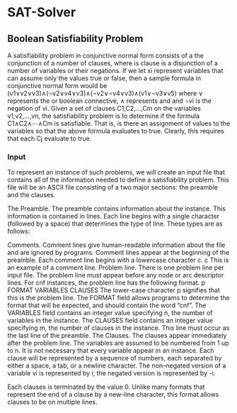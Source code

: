 # SAT-Solver
## Boolean Satisfiability Problem
 A satisfiability problem in conjunctive normal form consists of a the conjunction of a number of clauses, where is clause is a disjunction of a number of variables or their negations. If we let xi represent variables that can assume only the values true or false, then a sample formula in conjunctive normal form would be (v1∨v2∨v3)∧(¬v2∨v4∨v3)∧(¬v2∨¬v4∨v3)∧(v1∨¬v3∨v5) where ∨ represents the or boolean connective, ∧ represents and and ¬vi is the negation of vi.
 Given a set of clauses C1,C2,…,Cm on the variables v1,v2,…,vn, the satisfiability problem is to determine if the formula C1∧C2∧⋯∧Cm is satisfiable. That is, is there an assignment of values to the variables so that the above formula evaluates to true. Clearly, this requires that each Cj evaluate to true.

### Input
To represent an instance of such problems, we will create an input file that contains all of the information needed to define a satisfiability problem. This file will be an ASCII file consisting of a two major sections: the preamble and the clauses.

The Preamble. The preamble contains information about the instance. This information is contained in lines. Each line begins with a single character (followed by a space) that determines the type of line. These types are as follows:

Comments. Comment lines give human-readable information about the file and are ignored by programs. Comment lines appear at the beginning of the preamble. Each comment line begins with a lowercase character c.
c This is an example of a comment line.
Problem line. There is one problem line per input file. The problem line must appear before any node or arc descriptor lines. For cnf instances, the problem line has the following format.
p FORMAT VARIABLES CLAUSES
The lower-case character p signifies that this is the problem line. The FORMAT field allows programs to determine the format that will be expected, and should contain the word “cnf”. The VARIABLES field contains an integer value specifying n, the number of variables in the instance. The CLAUSES field contains an integer value specifying m, the number of clauses in the instance. This line must occur as the last line of the preamble.
The Clauses. The clauses appear immediately after the problem line. The variables are assumed to be numbered from 1 up to n. It is not necessary that every variable appear in an instance. Each clause will be represented by a sequence of numbers, each separated by either a space, a tab, or a newline character. The non–negated version of a variable vi is represented by i; the negated version is represented by -i.

Each clauses is terminated by the value 0. Unlike many formats that represent the end of a clause by a new–line character, this format allows clauses to be on multiple lines.
